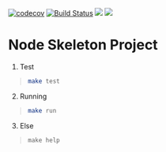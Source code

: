 [![codecov](https://codecov.io/gh/rajatvig/node-skeleton/branch/master/graph/badge.svg)](https://codecov.io/gh/rajatvig/node-skeleton)
[![Build Status](https://travis-ci.org/rajatvig/node-skeleton.svg?branch=master)](https://travis-ci.org/rajatvig/node-skeleton)
[![](https://images.microbadger.com/badges/image/rajatvig/node-skeleton.svg)](http://microbadger.com/images/rajatvig/node-skeleton "Get your own image badge on microbadger.com")
[![](https://images.microbadger.com/badges/version/rajatvig/node-skeleton.svg)](http://microbadger.com/images/rajatvig/node-skeleton "Get your own version badge on microbadger.com")

# Node Skeleton Project

1. Test
>
>```bash
>make test
>```

2. Running
>
>```bash
>make run
>```

3. Else
>
>```
> make help
>```
